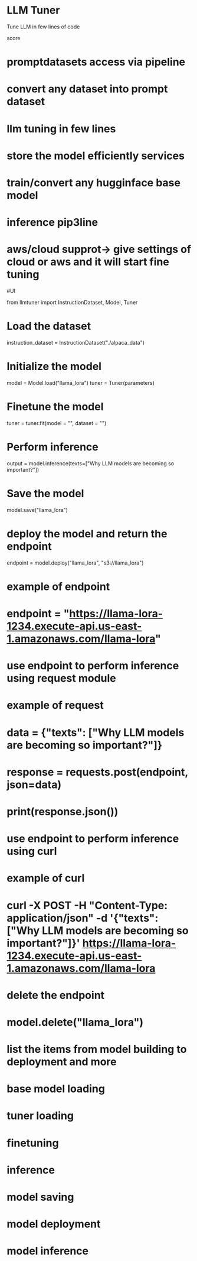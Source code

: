 # LLM Tuner
Tune LLM in few lines of code


score 

# promptdatasets access via pipeline
# convert any dataset into prompt dataset
# llm tuning in few lines

# store the model efficiently services
# train/convert any hugginface base model 
# inference pip3line
# aws/cloud supprot-> give settings of cloud or aws and it will start fine tuning

#UI


from llmtuner import InstructionDataset, Model, Tuner

# Load the dataset
instruction_dataset = InstructionDataset("./alpaca_data")

# Initialize the model

model = Model.load("llama_lora")
tuner = Tuner(parameters)

# Finetune the model
tuner = tuner.fit(model = "", dataset = "")

# Perform inference
output = model.inference(texts=["Why LLM models are becoming so important?"])

# Save the model
model.save("llama_lora")

# deploy the model and return the endpoint
endpoint = model.deploy("llama_lora", "s3://llama_lora")

# example of endpoint 
# endpoint = "https://llama-lora-1234.execute-api.us-east-1.amazonaws.com/llama-lora"


# use endpoint to perform inference using request module
# example of request
# data = {"texts": ["Why LLM models are becoming so important?"]}
# response = requests.post(endpoint, json=data)
# print(response.json())

# use endpoint to perform inference using curl
# example of curl
# curl -X POST -H "Content-Type: application/json" -d '{"texts": ["Why LLM models are becoming so important?"]}' https://llama-lora-1234.execute-api.us-east-1.amazonaws.com/llama-lora

# delete the endpoint
# model.delete("llama_lora")

# list the items from model building to deployment and more
# base model loading
# tuner loading
# finetuning
# inference
# model saving
# model deployment
# model inference

